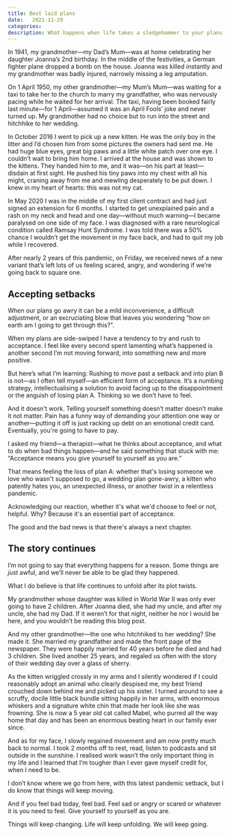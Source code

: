 ```yaml
---
title: Best laid plans
date:   2021-11-29
categories:
description: What happens when life takes a sledgehammer to your plans
---
```


In 1941, my grandmother—my Dad’s Mum—was at home celebrating her daughter Joanna’s 2nd birthday. In the middle of the festivities, a German fighter plane dropped a bomb on the house. Joanna was killed instantly and my grandmother was badly injured, narrowly missing a leg amputation.

On 1 April 1950, my other grandmother—my Mum’s Mum—was waiting for a taxi to take her to the church to marry my grandfather, who was nervously pacing while he waited for her arrival. The taxi, having been booked fairly last minute—for 1 April—assumed it was an April Fools’ joke and never turned up. My grandmother had no choice but to run into the street and hitchhike to her wedding.

In October 2016 I went to pick up a new kitten. He was the only boy in the litter and I’d chosen him from some pictures the owners had sent me. He had huge blue eyes, great big paws and a little white patch over one eye. I couldn’t wait to bring him home. I arrived at the house and was shown to the kittens. They handed him to me, and it was—on his part at least—disdain at first sight. He pushed his tiny paws into my chest with all his might, craning away from me and mewling desperately to be put down. I knew in my heart of hearts: this was not my cat. 

In May 2020 I was in the middle of my first client contract and had just signed an extension for 6 months. I started to get unexplained pain and a rash on my neck and head and one day—without much warning—I became paralysed on one side of my face. I was diagnosed with a rare neurological condition called Ramsay Hunt Syndrome. I was told there was a 50% chance I wouldn’t get the movement in my face back, and had to quit my job while I recovered.

After nearly 2 years of this pandemic, on Friday, we received news of a new variant that’s left lots of us feeling scared, angry, and wondering if we’re going back to square one. 

## Accepting setbacks

When our plans go awry it can be a mild inconvenience, a difficult adjustment, or an excruciating blow that leaves you wondering “how on earth am I going to get through this?”.

When my plans are side-swiped I have a tendency to try and rush to acceptance. I feel like every second spent lamenting what’s happened is another second I’m not moving forward, into something new and more positive.

But here’s what I’m learning: Rushing to move past a setback and into plan B is not—as I often tell myself—an efficient form of acceptance. It’s a numbing strategy, intellectualising a solution to avoid facing up to the disappointment or the anguish of losing plan A. Thinking so we don’t have to feel.

And it doesn't work. Telling yourself something doesn’t matter doesn’t make it not matter. Pain has a funny way of demanding your attention one way or another—putting it off is just racking up debt on an emotional credit card. Eventually, you're going to have to pay.

I asked my friend—a therapist—what he thinks about acceptance, and what to do when bad things happen—and he said something that stuck with me: “Acceptance means you give yourself to yourself as you are.”

That means feeling the loss of plan A: whether that's losing someone we love who wasn't supposed to go, a wedding plan gone-awry, a kitten who patently hates you, an unexpected illness, or another twist in a relentless pandemic.

Acknowledging our reaction, whether it's what we'd choose to feel or not, helpful. Why? Because it's an essential part of acceptance.

The good and the bad news is that there's always a next chapter. 

## The story continues

I’m not going to say that everything happens for a reason. Some things are _just_ awful, and we’ll never be able to be glad they happened.

What I do believe is that life continues to unfold after its plot twists.

My grandmother whose daughter was killed in World War II was only ever going to have 2 children. After Joanna died, she had my uncle, and after my uncle, she had my Dad. If it weren’t for that night, neither he nor I would be here, and you wouldn’t be reading this blog post.

And my other grandmother—the one who hitchhiked to her wedding? She made it. She married my grandfather and made the front page of the newspaper. They were happily married for 40 years before he died and had 3 children. She lived another 25 years, and regaled us often with the story of their wedding day over a glass of sherry.

As the kitten wriggled crossly in my arms and I silently wondered if I could reasonably adopt an animal who clearly despised me, my best friend crouched down behind me and picked up his sister. I turned around to see a scruffy, docile little black bundle sitting happily in her arms, with enormous whiskers and a signature white chin that made her look like she was frowning. She is now a 5 year old cat called Mabel, who purred all the way home that day and has been an enormous beating heart in our family ever since.

And as for my face, I slowly regained movement and am now pretty much back to normal. I took 2 months off to rest, read, listen to podcasts and sit outside in the sunshine. I realised work wasn’t the only important thing in my life and I learned that I’m tougher than I ever gave myself credit for, when I need to be.

I don’t know where we go from here, with this latest pandemic setback, but I do know that things will keep moving. 

And if you feel bad today, feel bad. Feel sad or angry or scared or whatever it is you need to feel. Give yourself to yourself as you are.

Things will keep changing. Life will keep unfolding. We will keep going. 
